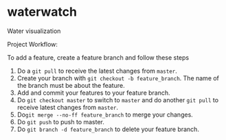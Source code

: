 # waterwatch
Water visualization

Project Workflow:

To add a feature, create a feature branch and follow these steps

1. Do a `git pull` to receive the latest changes from `master`.
2. Create your branch with `git checkout -b feature_branch`. The name of the branch must be about the feature.
3. Add and commit your features to your feature branch.
4. Do `git checkout master` to switch to `master` and do another `git pull` to receive latest changes from `master`.
5. Do`git merge --no-ff feature_branch` to merge your changes.
6. Do `git push` to push to master.
7. Do `git branch -d feature_branch` to delete your feature branch.

